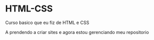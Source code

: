 # HTML-CSS
 Curso basico que eu fiz de HTML e CSS

A prendendo a criar sites e agora estou gerenciando meu repositorio